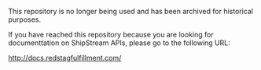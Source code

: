 This repository is no longer being used and has been archived for historical purposes.

If you have reached this repository because you are looking for documenttation on ShipStream APIs, please go to the following URL:

http://docs.redstagfulfillment.com/
